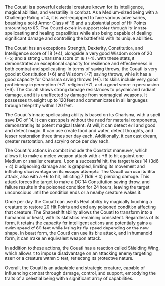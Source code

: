 The Couatl is a powerful celestial creature known for its intelligence, magical abilities, and versatility in combat. As a Medium-sized being with a Challenge Rating of 4, it is well-equipped to face various adversaries, boasting a solid Armor Class of 16 and a substantial pool of Hit Points amounting to 85. The Couatl excels in support roles through its innate spellcasting and healing capabilities while also being capable of dealing significant damage and controlling the battlefield with its unique abilities.

The Couatl has an exceptional Strength, Dexterity, Constitution, and Intelligence score of 18 (+4), alongside a very good Wisdom score of 20 (+5) and a strong Charisma score of 18 (+4). With these stats, it demonstrates an exceptional capacity for resilience and effectiveness in both combat and spellcasting. In terms of saving throws, the Couatl is very good at Constitution (+6) and Wisdom (+7) saving throws, while it has a good capacity for Charisma saving throws (+6). Its skills include very good proficiency in perception (+7), religion (+7), and a good score in persuasion (+6). The Couatl shows strong damage resistances to psychic and radiant damage, and it is unaffected by damage from nonmagical weapons. It possesses truesight up to 120 feet and communicates in all languages through telepathy within 120 feet.

The Couatl's innate spellcasting ability is based on its Charisma, with a spell save DC of 14. It can cast spells without the need for material components, demonstrating its potent magical talent. At will, it can detect evil and good and detect magic. It can use create food and water, detect thoughts, and lesser restoration three times per day each. Additionally, it can cast dream, greater restoration, and scrying once per day each.

The Couatl's actions in combat include the Constrict maneuver, which allows it to make a melee weapon attack with a +6 to hit against one Medium or smaller creature. Upon a successful hit, the target takes 14 (3d6 + 4) bludgeoning damage and is grappled, limiting its movement and inflicting disadvantage on its escape attempts. The Couatl can use its Bite attack, also with a +6 to hit, inflicting 7 (1d6 + 4) piercing damage. This attack forces the target to make a DC 14 Constitution saving throw, and failure results in the poisoned condition for 24 hours, leaving the target unconscious until the condition ends or a nearby creature wakes it. 

Once per day, the Couatl can use its Heal ability by magically touching a creature to restore 20 Hit Points and end any poisoned condition affecting that creature. The Shapeshift ability allows the Couatl to transform into a humanoid or beast, with its statistics remaining consistent. Regardless of its form, it retains the capacity for intelligent actions and potentially gains a swim speed of 60 feet while losing its fly speed depending on the new shape. In beast form, the Couatl can use its bite attack, and in humanoid form, it can make an equivalent weapon attack. 

In addition to these actions, the Couatl has a reaction called Shielding Wing, which allows it to impose disadvantage on an attacking enemy targeting itself or a creature within 5 feet, reflecting its protective nature.

Overall, the Couatl is an adaptable and strategic creature, capable of influencing combat through damage, control, and support, embodying the traits of a celestial being with a significant array of capabilities.